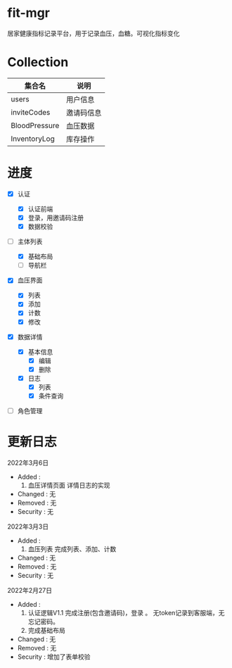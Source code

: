 <!--
 * @Description: 项目说明
 * @Author: hairyOwl
 * @Date: 2022-02-23 14:18:22
 * @LastEditors: hairyOwl
 * @LastEditTime: 2022-03-06 22:41:56
-->
# fit-mgr
居家健康指标记录平台，用于记录血压，血糖。可视化指标变化
# Collection
| 集合名        | 说明       |
| ------------- | ---------- |
| users         | 用户信息   |
| inviteCodes   | 邀请码信息 |
| BloodPressure | 血压数据   | 
| InventoryLog  | 库存操作   |


# 进度
- [x] 认证
    - [x] 认证前端
    - [x] 登录，用邀请码注册
    - [x] 数据校验
- [ ] 主体列表
    - [x] 基础布局
    - [ ] 导航栏
- [x] 血压界面
    - [x] 列表
    - [x] 添加 
    - [x] 计数
    - [x] 修改
- [x] 数据详情
    - [X] 基本信息
        - [x] 编辑
        - [x] 删除
    - [x] 日志
        - [x] 列表
        - [x] 条件查询
- [ ] 角色管理


# 更新日志
2022年3月6日
- Added : 
    1. 血压详情页面 详情日志的实现
- Changed : 无
- Removed : 无
- Security : 无

2022年3月3日 
- Added : 
    1. 血压列表 完成列表、添加、计数
- Changed : 无
- Removed : 无
- Security : 无

2022年2月27日 
- Added : 
    1. 认证逻辑V1.1 完成注册(包含邀请码)，登录 。 无token记录到客服端，无忘记密码。
    2. 完成基础布局
- Changed : 无
- Removed : 无
- Security : 增加了表单校验

